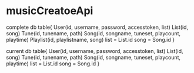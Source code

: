 # musicCreatoeApi
complete db table{
    User(id, username, password, accesstoken, list)
    List(id, song)
    Tune(id, tunename, path)
    Song(id, songname, tuneset, playcount, playtime)
    Playlist(id, playlistname, song)
    list = List.id
    song = Song.id
}

current db table{
    User(id, username, password, accesstoken, list)
    List(id, song)
    Tune(id, tunename, path)
    Song(id, songname, tuneset, playcount, playtime)
    list = List.id
    song = Song.id
}